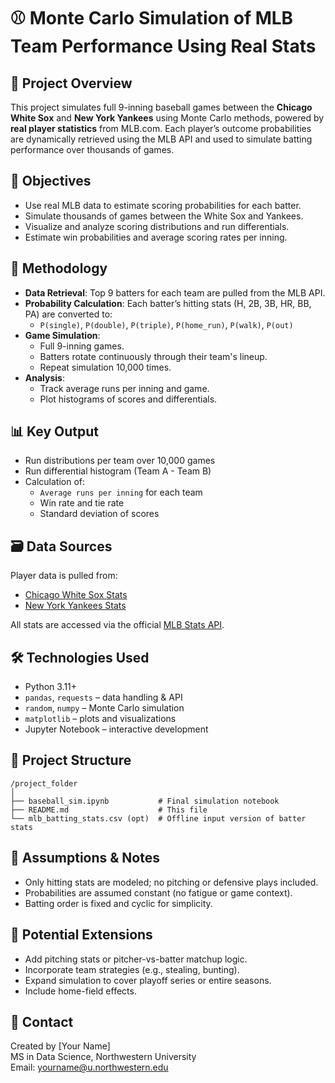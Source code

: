
# ⚾ Monte Carlo Simulation of MLB Team Performance Using Real Stats

## 📌 Project Overview
This project simulates full 9-inning baseball games between the **Chicago White Sox** and **New York Yankees** using Monte Carlo methods, powered by **real player statistics** from MLB.com. Each player’s outcome probabilities are dynamically retrieved using the MLB API and used to simulate batting performance over thousands of games.

## 🎯 Objectives
- Use real MLB data to estimate scoring probabilities for each batter.
- Simulate thousands of games between the White Sox and Yankees.
- Visualize and analyze scoring distributions and run differentials.
- Estimate win probabilities and average scoring rates per inning.

## 🧩 Methodology
- **Data Retrieval**: Top 9 batters for each team are pulled from the MLB API.
- **Probability Calculation**: Each batter’s hitting stats (H, 2B, 3B, HR, BB, PA) are converted to:
  - `P(single)`, `P(double)`, `P(triple)`, `P(home_run)`, `P(walk)`, `P(out)`
- **Game Simulation**:
  - Full 9-inning games.
  - Batters rotate continuously through their team's lineup.
  - Repeat simulation 10,000 times.
- **Analysis**:
  - Track average runs per inning and game.
  - Plot histograms of scores and differentials.

## 📊 Key Output
- Run distributions per team over 10,000 games
- Run differential histogram (Team A - Team B)
- Calculation of:
  - `Average runs per inning` for each team
  - Win rate and tie rate
  - Standard deviation of scores

## 🗃️ Data Sources
Player data is pulled from:
- [Chicago White Sox Stats](https://www.mlb.com/whitesox/stats)
- [New York Yankees Stats](https://www.mlb.com/yankees/stats)

All stats are accessed via the official [MLB Stats API](https://statsapi.mlb.com).

## 🛠️ Technologies Used
- Python 3.11+
- `pandas`, `requests` – data handling & API
- `random`, `numpy` – Monte Carlo simulation
- `matplotlib` – plots and visualizations
- Jupyter Notebook – interactive development

## 📂 Project Structure

```
/project_folder
│
├── baseball_sim.ipynb           # Final simulation notebook
├── README.md                    # This file
└── mlb_batting_stats.csv (opt)  # Offline input version of batter stats
```

## 📌 Assumptions & Notes
- Only hitting stats are modeled; no pitching or defensive plays included.
- Probabilities are assumed constant (no fatigue or game context).
- Batting order is fixed and cyclic for simplicity.

## 🧠 Potential Extensions
- Add pitching stats or pitcher-vs-batter matchup logic.
- Incorporate team strategies (e.g., stealing, bunting).
- Expand simulation to cover playoff series or entire seasons.
- Include home-field effects.

## 📧 Contact
Created by [Your Name]  
MS in Data Science, Northwestern University  
Email: yourname@u.northwestern.edu
